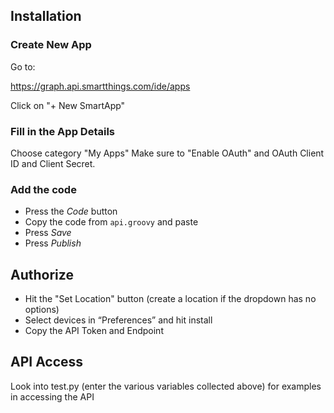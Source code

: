 

## Installation


### Create New App

Go to:

https://graph.api.smartthings.com/ide/apps

Click on "+ New SmartApp"

### Fill in the App Details
Choose category "My Apps"
Make sure to "Enable OAuth" and OAuth Client ID and Client Secret. 


### Add the code

* Press the *Code* button
* Copy the code from <code>api.groovy</code> and paste
* Press *Save*
* Press *Publish*


## Authorize

* Hit the "Set Location" button (create a location if the dropdown has no options)
* Select devices in “Preferences” and hit install
* Copy the API Token and Endpoint



## API Access
Look into test.py (enter the various variables collected above) for examples in accessing the API
